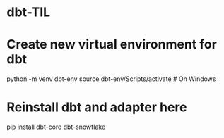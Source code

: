 # dbt-TIL
# Create new virtual environment for dbt
python -m venv dbt-env
source dbt-env/Scripts/activate  # On Windows

# Reinstall dbt and adapter here
pip install dbt-core dbt-snowflake

